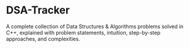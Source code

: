 # DSA-Tracker
A complete collection of Data Structures &amp; Algorithms problems solved in C++, explained with problem statements, intuition, step-by-step approaches, and complexities.
